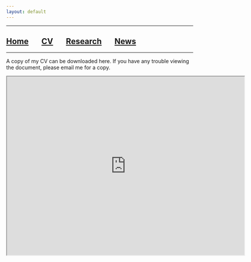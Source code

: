 ```yaml
---
layout: default
---
```


***

## [**Home**](./) &nbsp;&nbsp;&nbsp;&nbsp;&nbsp;&nbsp;[**CV**](./CV.html) &nbsp;&nbsp;&nbsp;&nbsp;&nbsp;&nbsp;[**Research**](./Research.html) &nbsp;&nbsp;&nbsp;&nbsp;&nbsp;&nbsp;[**News**](./News.html)


***
A copy of my CV can be downloaded here. If you have any trouble viewing the document, please email me for a copy. 
 
<iframe src="https://drive.google.com/file/d/1La1_mI88-MBQVNblDhyx9wL2KCjIEDlo/preview" width="640" height="480"></iframe>
